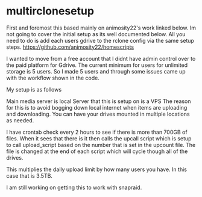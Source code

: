 # multirclonesetup
First and foremost this based mainly on animosity22's work linked below. Im not going to cover the initial setup as its well documented below. All you need to do is add each users gdrive to the rclone config via the same setup steps.
https://github.com/animosity22/homescripts

I wanted to move from a free account that I didnt have admin control over to the paid platform for Gdrive. The current minimum for users for
unlimited storage is 5 users. So I made 5 users and through some issues came up with the workflow shown in the code.

My setup is as follows

Main media server is local
Server that this is setup on is a VPS
The reason for this is to avoid bogging down local internet when items are uploading and downloading.
You can have your drives mounted in multiple locations as needed.


I have crontab check every 2 hours to see if there is more than 700GB of files. When it sees that there is it then calls the upcall script which is setup to call upload_script based on the number that is set in the upcount file. The file is changed at the end of each script which will cycle though all of the drives. 

This multiplies the daily upload limit by how many users you have. In this case that is 3.5TB.

I am still working on getting this to work with snapraid.
